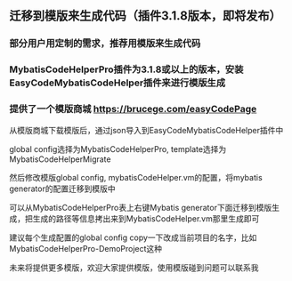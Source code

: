 ## 迁移到模版来生成代码（插件3.1.8版本，即将发布）

### 部分用户用定制的需求，推荐用模版来生成代码

### MybatisCodeHelperPro插件为3.1.8或以上的版本，安装EasyCodeMybatisCodeHelper插件来进行模版生成

### 提供了一个模版商城 https://brucege.com/easyCodePage

从模版商城下载模版后，通过json导入到EasyCodeMybatisCodeHelper插件中  

global config选择为MybatisCodeHelperPro, template选择为MybatisCodeHelperMigrate

然后修改模版global config, mybatisCodeHelper.vm的配置，将mybatis generator的配置迁移到模版中

可以从MybatisCodeHelperPro表上右键Mybatis generator下面迁移到模版生成，把生成的路径等信息拷出来到MybatisCodeHelper.vm那里生成即可

建议每个生成配置的global config copy一下改成当前项目的名字，比如MybatisCodeHelperPro-DemoProject这种

未来将提供更多模版，欢迎大家提供模版，使用模版碰到问题可以联系我


